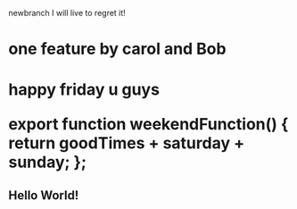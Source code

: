 newbranch
I will live to regret it!
<h1>one feature by carol and Bob</h1>
<h1>happy friday u guys</hi>

export function weekendFunction() {
    return goodTimes + saturday + sunday;
};
<h2>Hello World!</h2>
